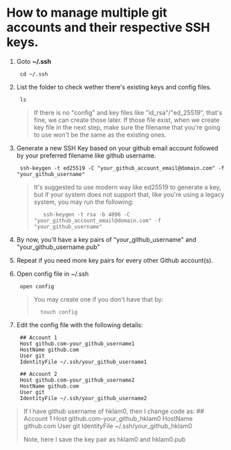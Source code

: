 # How to manage multiple git accounts and their respective SSH keys.

1. Goto **~/.ssh**

        cd ~/.ssh

2. List the folder to check wether there's existing keys and config files.

        ls

    >If there is no "config" and key files like "id_rsa"/"ed_25519", that's fine, we can create those later. If those file exist, when we create key file in the next step, make sure the filename that you're going to use won't be the same as the existing ones.

3. Generate a new SSH Key based on your github email account followed by your preferred filename like github username.

        ssh-keygen -t ed25519 -C "your_github_account_email@domain.com" -f "your_github_username"

    >It's suggested to use modern way like ed25519 to generate a key, but if your system does not support that, like you're using a legacy system, you may run the following: 
    >
    >        ssh-keygen -t rsa -b 4096 -C "your_github_account_email@domain.com" -f "your_github_username"

4. By now, you'll have a key pairs of "your_github_username" and "your_github_username.pub"

5. Repeat if you need more key pairs for every other Github account(s).

6. Open config file in ~/.ssh

        open config

    >You may create one if you don't have that by:
    >
    >       touch config

7. Edit the config file with the following details:

        ## Account 1
        Host github.com-your_github_username1
        HostName github.com
        User git
        IdentityFile ~/.ssh/your_github_username1    

        ## Account 2
        Host github.com-your_github_username2
        HostName github.com
        User git
        IdentityFile ~/.ssh/your_github_username2

> If I have github username of hklam0, then I change code as:
>       ## Account 1
>       Host github.com-your_github_hklam0
>       HostName github.com
>       User git
>       IdentityFile ~/.ssh/your_github_hklam0
>
> Note, here I save the key pair as hklam0 and hklam0.pub